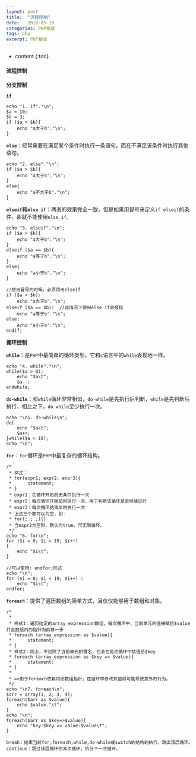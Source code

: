 ```yaml
---
layout: post
title:  "流程控制"
date:   2018-05-18
categories: PHP基础
tags: php
excerpt: PHP基础
---
```


* content
{:toc}


#### 流程控制

**分支控制**

**`if`**

    echo "1. if"."\n";
    $a = 10;
    $b = 3;
    if ($a > $b){
        echo "a大于b"."\n";
    }

**`else`**：经常需要在满足某个条件时执行一条语句，而在不满足该条件时执行其他语句。

    echo "2. else"."\n";
    if ($a > $b){
        echo "a大于b"."\n";
    }
    else{
        echo "a不大于b"."\n";
    }

**`elseif`和`else if`**：两者的效果完全一致，但是如果用冒号来定义`if elseif`的条件，那就不能使用`else if`。

    echo "3. elseif"."\n";
    if ($a > $b){
        echo "a大于b"."\n";
    }
    elseif ($a == $b){
        echo "a等于b"."\n";
    }
    else{
        echo "a小于b"."\n";
    }
    
    //使用冒号的时候，必须得用elseif
    if ($a > $b):
        echo "a大于b"."\n";
    elseif ($a == $b):  //此情况下使用else if会报错
        echo "a等于b"."\n";
    else:
        echo "a小于b"."\n";
    endif;

**循环控制**

**`while`**：是`PHP`中最简单的循环类型，它和`c`语言中的`while`表现地一样。

    echo "4. while"."\n";
    while($a > 0):
        echo "$a\t";
        $a--;
    endwhile;

**`do-while`**：和`while`循环非常相似，`do-while`是先执行后判断，`while`是先判断后执行，相比之下，`do-while`至少执行一次。

    echo "\n5. do-while\n";
    do{
        echo "$a\t";
        $a++;
    }while($a < 10);
    echo "\n";

**`for`**：`for`循环是`PHP`中最复杂的循环结构。

    /*
     * 样式：
     * for(expr1; expr2; expr3){
     *      statement;
     * }
     * expr1：在循环开始前无条件执行一次
     * expr2：每次循环开始前时执行一次，用于判断该循环是否继续进行
     * expr3：每次循环结束后时执行一次
     * 上述三个都可以为空，如：
     * for(; ; ;){}
     * 当expr2为空时，默认为true，可无限循环。
     */
    echo "6. for\n";
    for ($i = 0; $i < 10; $i++)
    {
        echo "$i\t";
    }
    
    //可以使用: endfor;形式
    echo "\n";
    for ($i = 0; $i < 10; $i++) :
        echo "$i\t";
    endfor;

**`foreach`**：提供了遍历数组的简单方式，且仅仅能够用于数组和对象。

    /*
     *
     * 样式1：遍历给定的array_expression数组，每次循环中，当前单元的值被赋给$value并且数组内的指针向前移一步
     * foreach (array_expression as $value){
     *      statement;
     * }
     * 样式2：同上，不过除了当前单元的键名，也会在每次循环中赋值给$key
     * foreach (array_expression as $key => $value){
     *      statement;
     * }
     *
     * =>由于foreach依赖内部数组指针，在循环中修改其值将可能导致意外的行为。
     */
    echo "\n7. foreach\n";
    $arr = array(1, 2, 3, 4);
    foreach($arr as $value){
        echo $value."\t";
    }
    echo "\n";
    foreach($arr as $key=>$value){
        echo "key:$key => value:$value\t";
    }
    
    break：结束当前for,foreach,while,do-while或switch的结构的执行，跳出该层循环。
    continue：跳过该层循环的本次循环，执行下一次循环。
